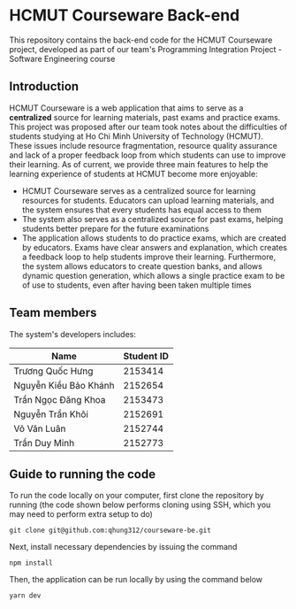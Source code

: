 # HCMUT Courseware Back-end

This repository contains the back-end code for the HCMUT Courseware project, developed as part of our team's Programming Integration Project - Software Engineering course

## Introduction

HCMUT Courseware is a web application that aims to serve as a **centralized** source for learning materials, past exams and practice exams. This project was proposed after our team took notes about the difficulties of students studying at Ho Chi Minh University of Technology (HCMUT). These issues include resource fragmentation, resource quality assurance and lack of a proper feedback loop from which students can use to improve their learning. As of current, we provide three main features to help the learning experience of students at HCMUT become more enjoyable:

- HCMUT Courseware serves as a centralized source for learning resources for students. Educators can upload learning materials, and the system ensures that every students has equal access to them
- The system also serves as a centralized source for past exams, helping students better prepare for the future examinations
- The application allows students to do practice exams, which are created by educators. Exams have clear answers and explanation, which creates a feedback loop to help students improve their learning. Furthermore, the system allows educators to create question banks, and allows dynamic question generation, which allows a single practice exam to be of use to students, even after having been taken multiple times

## Team members

The system's developers includes:

| Name                  | Student ID |
| --------------------- | ---------- |
| Trương Quốc Hưng      | 2153414    |
| Nguyễn Kiều Bảo Khánh | 2152654    |
| Trần Ngọc Đăng Khoa   | 2153473    |
| Nguyễn Trần Khôi      | 2152691    |
| Võ Văn Luân           | 2152744    |
| Trần Duy Minh         | 2152773    |

## Guide to running the code

To run the code locally on your computer, first clone the repository by running (the code shown below performs cloning using SSH, which you may need to perform extra setup to do)

```
git clone git@github.com:qhung312/courseware-be.git
```

Next, install necessary dependencies by issuing the command

```
npm install
```

Then, the application can be run locally by using the command below

```
yarn dev
```
